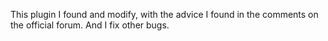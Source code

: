 This plugin I found and modify, with the advice I found in the comments on the official forum. 
And I fix other bugs.